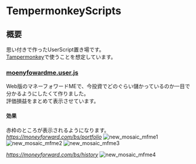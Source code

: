 # TempermonkeyScripts

## 概要
思い付きで作ったUserScript置き場です。  
[Tampermonkey](https://chromewebstore.google.com/detail/tampermonkey/dhdgffkkebhmkfjojejmpbldmpobfkfo?hl=ja)で使うことを想定しています。

### [moenyfowardme.user.js](dist/moneyforwardme.user.js)
Web版のマネーフォワードMEで、今投資でどのぐらい儲かっているのか一目で分かるようにしたくて作りました。  
評価損益をまとめて表示させています。

#### 効果
赤枠のところが表示されるようになります。
*https://moneyforward.com/bs/portfolio*
![new_mosaic_mfme1](https://github.com/aozou99/TampermonkeyScripts/assets/21310288/06a94cc1-7e10-4ff1-8a79-832efd0a68e9)
![new_mosaic_mfme2](https://github.com/aozou99/TampermonkeyScripts/assets/21310288/e81518a0-d5fe-4fab-82d3-456af3a7f59b)
![new_mosaic_mfme3](https://github.com/aozou99/TampermonkeyScripts/assets/21310288/7d97f7e2-b767-47ef-aff0-bab8314e1d84)


*https://moneyforward.com/bs/history*
![new_mosaic_mfme4](https://github.com/aozou99/TampermonkeyScripts/assets/21310288/df51993d-ea98-4630-9798-b95c05a24877)